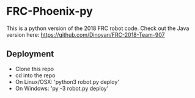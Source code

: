 # FRC-Phoenix-py

This is a python version of the 2018 FRC robot code. Check out the Java version here: https://github.com/Dinoyan/FRC-2018-Team-907


## Deployment

* Clone this repo
* cd into the repo
* On Linux/OSX: 'python3 robot.py deploy'
* On Windows: 'py -3 robot.py deploy'

